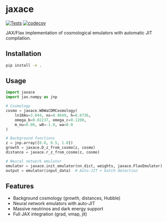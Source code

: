 # jaxace

[![Tests](https://github.com/CosmologicalEmulator/jaxace/actions/workflows/tests.yml/badge.svg)](https://github.com/CosmologicalEmulator/jaxace/actions/workflows/tests.yml)
[![codecov](https://codecov.io/gh/CosmologicalEmulator/jaxace/branch/main/graph/badge.svg)](https://codecov.io/gh/CosmologicalEmulator/jaxace)

JAX/Flax implementation of cosmological emulators with automatic JIT compilation.

## Installation

```bash
pip install -e .
```

## Usage

```python
import jaxace
import jax.numpy as jnp

# Cosmology
cosmo = jaxace.W0WaCDMCosmology(
    ln10As=3.044, ns=0.9649, h=0.6736,
    omega_b=0.02237, omega_c=0.1200,
    m_nu=0.06, w0=-1.0, wa=0.0
)

# Background functions
z = jnp.array([0.0, 0.5, 1.0])
growth = jaxace.D_z_from_cosmo(z, cosmo)
distance = jaxace.r_z_from_cosmo(z, cosmo)

# Neural network emulator
emulator = jaxace.init_emulator(nn_dict, weights, jaxace.FlaxEmulator)
output = emulator(input_data)  # Auto-JIT + batch detection
```

## Features

- Background cosmology (growth, distances, Hubble)
- Neural network emulators with auto-JIT
- Massive neutrinos and dark energy support
- Full JAX integration (grad, vmap, jit)
